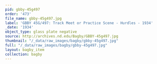 ```yaml
---
pid: gbby-45g497
order: '473'
file_name: gbby-45g497.jpg
label: 'GBBY 45G/497: Track Meet or Practice Scene - Hurdles - 1934'
_date: '1934'
object_type: glass plate negative
source: http://archives.nd.edu/Bagby/GBBY-45g497.jpg
thumbnail: "/_data/raw_images/bagby/gbby-45g497.jpg"
full: "/_data/raw_images/bagby/gbby-45g497.jpg"
layout: bagby_item
collection: bagby
---
```

